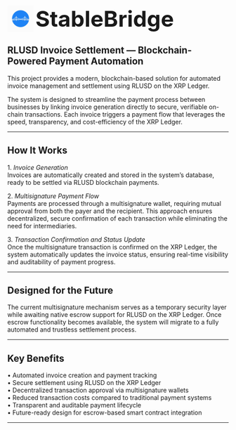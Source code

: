 <p align="left">
  <img src="front-end/public/WhatsApp%20Image%202025-04-12%20at%2022.05.27.jpeg" alt="StableBridge Logo" width="60" style="vertical-align: middle;">
  <span style="font-size: 50px; font-weight: bold; vertical-align: middle;">StableBridge</span>
</p>

## RLUSD Invoice Settlement — Blockchain-Powered Payment Automation

This project provides a modern, blockchain-based solution for automated invoice management and settlement using RLUSD on the XRP Ledger.

The system is designed to streamline the payment process between businesses by linking invoice generation directly to secure, verifiable on-chain transactions. Each invoice triggers a payment flow that leverages the speed, transparency, and cost-efficiency of the XRP Ledger.

---

## How It Works

1.⁠ ⁠*Invoice Generation*  
Invoices are automatically created and stored in the system’s database, ready to be settled via RLUSD blockchain payments.

2.⁠ ⁠*Multisignature Payment Flow*  
Payments are processed through a multisignature wallet, requiring mutual approval from both the payer and the recipient. This approach ensures decentralized, secure confirmation of each transaction while eliminating the need for intermediaries.

3.⁠ ⁠*Transaction Confirmation and Status Update*  
Once the multisignature transaction is confirmed on the XRP Ledger, the system automatically updates the invoice status, ensuring real-time visibility and auditability of payment progress.

---

## Designed for the Future

The current multisignature mechanism serves as a temporary security layer while awaiting native escrow support for RLUSD on the XRP Ledger. Once escrow functionality becomes available, the system will migrate to a fully automated and trustless settlement process.

---

## Key Benefits

•⁠  ⁠Automated invoice creation and payment tracking  
•⁠  ⁠Secure settlement using RLUSD on the XRP Ledger  
•⁠  ⁠Decentralized transaction approval via multisignature wallets  
•⁠  ⁠Reduced transaction costs compared to traditional payment systems  
•⁠  ⁠Transparent and auditable payment lifecycle  
•⁠  ⁠Future-ready design for escrow-based smart contract integration

---